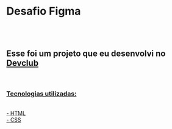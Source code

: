 <h1>Desafio Figma</h1>
<br>
<br>
<h2>Esse foi um projeto que eu desenvolvi no <a href="https://rodolmori.com.br/devclub">Devclub</h2>
<br>
<h3>Tecnologias utilizadas: </h3>
<br>
- HTML
  <br>
- CSS 
<br>
<img src="
